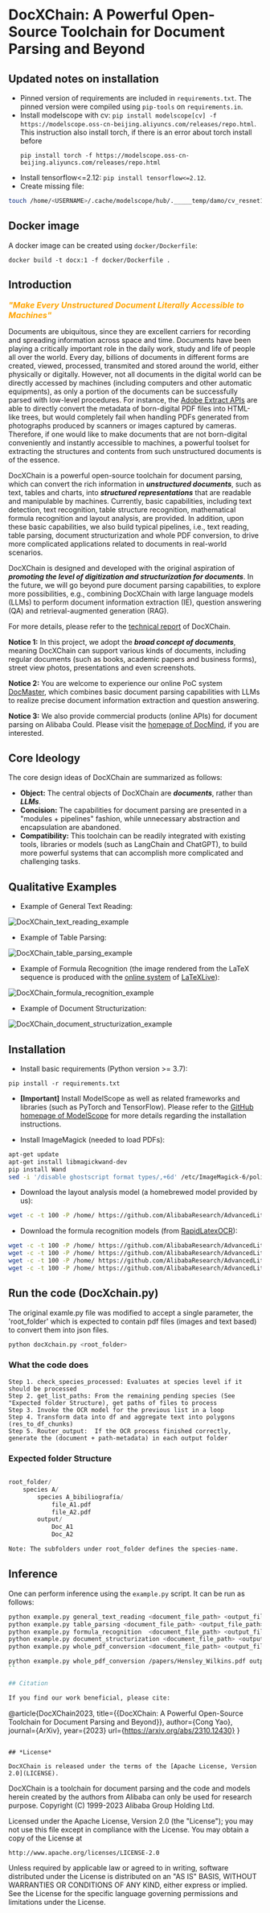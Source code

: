 # DocXChain: A Powerful Open-Source Toolchain for Document Parsing and Beyond

## Updated notes on installation

- Pinned version of requirements are included in `requirements.txt`. The pinned 
  version were compiled using `pip-tools` on `requirements.in`.
- Install modelscope with cv: `pip install modelscope[cv] -f https://modelscope.oss-cn-beijing.aliyuncs.com/releases/repo.html`. 
  This instruction also install torch, if there is an error about torch install 
  before 
  ```
  pip install torch -f https://modelscope.oss-cn-beijing.aliyuncs.com/releases/repo.html
  ```
- Install tensorflow<=2.12: `pip install tensorflow<=2.12`.
- Create missing file:
```sh
touch /home/<USERNAME>/.cache/modelscope/hub/._____temp/damo/cv_resnet18_ocr-detection-line-level_damo/.ipynb_checkpoints/configuration-checkpoint.json
```

## Docker image

A docker image can be created using `docker/Dockerfile`:
```
docker build -t docx:1 -f docker/Dockerfile .
```

## Introduction

<font color=#FFA500 size=3> ***"Make Every Unstructured Document Literally Accessible to Machines"*** </font>

Documents are ubiquitous, since they are excellent carriers for recording and spreading information across space and time. Documents have been playing a critically important role in the daily work, study and life of people all over the world. Every day, billions of documents in different forms are created, viewed, processed, transmited and stored around the world, either physically or digitally. However, not all documents in the digital world can be directly accessed by machines (including computers and other automatic equipments), as only a portion of the documents can be successfully parsed with low-level procedures. For instance, the [Adobe Extract APIs](https://developer.adobe.com/document-services/docs/overview/pdf-extract-api/) are able to directly convert the metadata of born-digital PDF files into HTML-like trees, but would completely fail when handling PDFs generated from photographs produced by scanners or images captured by cameras. Therefore, if one would like to make documents that are not born-digital conveniently and instantly accessible to machines, a powerful toolset for extracting the structures and contents from such unstructured documents is of the essence.

DocXChain is a powerful open-source toolchain for document parsing, which can convert the rich information in ***unstructured documents***, such as text, tables and charts, into ***structured representations*** that are readable and manipulable by machines. Currently, basic capabilities, including text detection, text recognition, table structure recognition, mathematical formula recognition and layout analysis, are provided. In addition, upon these basic capabilities, we also build typical pipelines, i.e., text reading, table parsing, document structurization and whole PDF conversion, to drive more complicated applications related to documents in real-world scenarios.

DocXChain is designed and developed with the original aspiration of ***promoting the level of digitization and structurization for documents***. In the future, we will go beyond pure document parsing capabilities, to explore more possibilities, e.g., combining DocXChain with large language models (LLMs) to perform document information extraction (IE), question answering (QA) and retrieval-augmented generation (RAG).

For more details, please refer to the [technical report](https://arxiv.org/abs/2310.12430) of DocXChain. 

**Notice 1:** In this project, we adopt the ***broad concept of documents***, meaning DocXChain can support various kinds of documents, including regular documents (such as books, academic papers and business forms), street view photos, presentations and even screenshots.

**Notice 2:** You are welcome to experience our online PoC system [DocMaster](https://www.modelscope.cn/studios/damo/DocMaster/summary), which combines basic document parsing capabilities with LLMs to realize precise document information extraction and question answering.

**Notice 3:** We also provide commercial products (online APIs) for document parsing on Alibaba Could. Please visit the [homepage of DocMind](https://docmind.console.aliyun.com/doc-overview), if you are interested.

## Core Ideology

The core design ideas of DocXChain are summarized as follows:
- **Object:** The central objects of DocXChain are ***documents***, rather than ***LLMs***.
- **Concision:** The capabilities for document parsing are presented in a "modules + pipelines" fashion, while unnecessary abstraction and encapsulation are abandoned.
- **Compatibility:** This toolchain can be readily integrated with existing tools, libraries or models (such as LangChain and ChatGPT), to build more powerful systems that can accomplish more complicated and challenging tasks.

## Qualitative Examples

* Example of General Text Reading:

![DocXChain_text_reading_example](./resources/DocXChain_text_reading_example.png)

* Example of Table Parsing:

![DocXChain_table_parsing_example](./resources/DocXChain_table_parsing_example.png)

* Example of Formula Recognition (the image rendered from the LaTeX sequence is produced with the [online system](https://www.latexlive.com/home##) of [LaTeXLive](https://github.com/QianJianTech/LaTeXLive)):

![DocXChain_formula_recognition_example](./resources/DocXChain_formula_recognition_example.png)

* Example of Document Structurization:

![DocXChain_document_structurization_example](./resources/DocXChain_document_structurization_example.png)

## Installation

* Install basic requirements (Python version >= 3.7):

```
pip install -r requirements.txt
```

* **[Important]** Install ModelScope as well as related frameworks and libraries (such as PyTorch and TensorFlow). Please refer to the [GitHub homepage of ModelScope](https://github.com/modelscope/modelscope) for more details regarding the installation instructions.

* Install ImageMagick (needed to load PDFs):
```bash
apt-get update
apt-get install libmagickwand-dev
pip install Wand
sed -i '/disable ghostscript format types/,+6d' /etc/ImageMagick-6/policy.xml  # run this command if the following message occurs: "wand.exceptions.PolicyError: attempt to perform an operation not allowed by the security policy `PDF'"
```

* Download the layout analysis model (a homebrewed model provided by us):
```bash
wget -c -t 100 -P /home/ https://github.com/AlibabaResearch/AdvancedLiterateMachinery/releases/download/v1.2.0-docX-release/DocXLayout_231012.pth
``` 

* Download the formula recognition models (from [RapidLatexOCR](https://github.com/RapidAI/RapidLatexOCR)):
```bash
wget -c -t 100 -P /home/ https://github.com/AlibabaResearch/AdvancedLiterateMachinery/releases/download/v1.6.0-LaTeX-OCR-models/LaTeX-OCR_image_resizer.onnx
wget -c -t 100 -P /home/ https://github.com/AlibabaResearch/AdvancedLiterateMachinery/releases/download/v1.6.0-LaTeX-OCR-models/LaTeX-OCR_encoder.onnx
wget -c -t 100 -P /home/ https://github.com/AlibabaResearch/AdvancedLiterateMachinery/releases/download/v1.6.0-LaTeX-OCR-models/LaTeX-OCR_decoder.onnx
wget -c -t 100 -P /home/ https://github.com/AlibabaResearch/AdvancedLiterateMachinery/releases/download/v1.6.0-LaTeX-OCR-models/LaTeX-OCR_tokenizer.json
```

## Run the code (DocXchain.py)


The original examle.py file was modified to accept a single parameter, the 'root_folder' which is expected to contain pdf files (images and text based) to convert them into json files.
```bash
python docXchain.py <root_folder>
```

### What the code does
    Step 1. check_species_processed: Evaluates at species level if it should be processed
    Step 2. get_list_paths: From the remaining pending species (See "Expected folder Structure), get paths of files to process
    Step 3. Invoke the OCR model for the previous list in a loop
    Step 4. Transform data into df and aggregate text into polygons (res_to_df_chunks)
    Step 5. Router_output:  If the OCR process finished correctly, generate the (document + path-metadata) in each output folder


 
###  Expected folder Structure

```python

root_folder/
    species A/
        species A_bibiliografía/
            file_A1.pdf
            file_A2.pdf
        output/
            Doc_A1
            Doc_A2

Note: The subfolders under root_folder defines the species-name.
```

## Inference

One can perform inference using the `example.py` script. It can be run as follows:
```bash
python example.py general_text_reading <document_file_path> <output_file_path>  # task: general text reading (dump supports both image and JSON file)
python example.py table_parsing <document_file_path> <output_file_path>  # task: table parsing  (dump supports both image and JSON file)
python example.py formula_recognition  <document_file_path> <output_file_path>  # task: formula recognition (dump supports only JSON file)
python example.py document_structurization <document_file_path> <output_file_path>  # task: document structurization  (dump supports both image and JSON file)
python example.py whole_pdf_conversion <document_file_path> <output_file_path>  # task: whole PDF conversion, i.e., converting all pages of a PDF file into an organized JSON structure (dump supports only JSON file)
``` 
```sh
python example.py whole_pdf_conversion /papers/Hensley_Wilkins.pdf output/test2.json
``

## Citation

If you find our work beneficial, please cite:

```
@article{DocXChain2023,
  title={{DocXChain: A Powerful Open-Source Toolchain for Document Parsing and Beyond}},
  author={Cong Yao},
  journal={ArXiv},
  year={2023}
  url={https://arxiv.org/abs/2310.12430}
}
```

## *License*

DocXChain is released under the terms of the [Apache License, Version 2.0](LICENSE).

```
DocXChain is a toolchain for document parsing and the code and models herein created by the authors from Alibaba can only be used for research purpose.
Copyright (C) 1999-2023 Alibaba Group Holding Ltd. 

Licensed under the Apache License, Version 2.0 (the "License");
you may not use this file except in compliance with the License.
You may obtain a copy of the License at

    http://www.apache.org/licenses/LICENSE-2.0

Unless required by applicable law or agreed to in writing, software
distributed under the License is distributed on an "AS IS" BASIS,
WITHOUT WARRANTIES OR CONDITIONS OF ANY KIND, either express or implied.
See the License for the specific language governing permissions and
limitations under the License.
```

